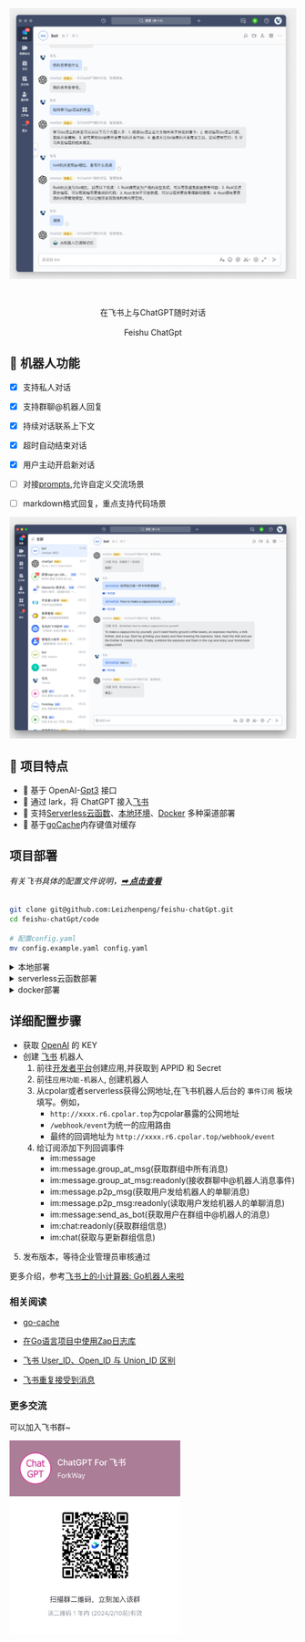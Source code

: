 
<p align='center'>
  <img src='./docs/image.png' alt='' width='800'/>
</p>

<br>

<p align='center'>
    在飞书上与ChatGPT随时对话
<br>
<br>
    Feishu ChatGpt
</p>

## 👻 机器人功能

- [x] 支持私人对话
- [x] 支持群聊@机器人回复
- [x] 持续对话联系上下文
- [x] 超时自动结束对话
- [x] 用户主动开启新对话
- [ ] 对接[prompts](https://github.com/f/awesome-chatgpt-prompts),允许自定义交流场景
- [ ] markdown格式回复，重点支持代码场景


<p align='center'>
    <img src='./docs/image2.png' alt='' width='800'/>
</p>



## 🌟 项目特点
- 🍏 基于 OpenAI-[Gpt3](https://platform.openai.com/account/api-keys) 接口
- 🍎 通过 lark，将 ChatGPT 接入[飞书](https://open.feishu.cn/app)
- 🥒 支持[Serverless云函数](https://github.com/serverless-devs/serverless-devs)、[本地环境](https://dashboard.cpolar.com/login)、[Docker](https://www.docker.com/) 多种渠道部署
- 🍋 基于[goCache](https://github.com/patrickmn/go-cache)内存键值对缓存


## 项目部署


######  有关飞书具体的配置文件说明，**[➡︎ 点击查看](#详细配置步骤)**


``` bash
git clone git@github.com:Leizhenpeng/feishu-chatGpt.git
cd feishu-chatGpt/code

# 配置config.yaml
mv config.example.yaml config.yaml
```
<details>
    <summary>本地部署</summary>
<br>

如果你的服务器没有公网 IP，可以使用反向代理的方式

飞书的服务器在国内对ngrok的访问速度很慢，所以推荐使用一些国内的反向代理服务商
- [cpolar](https://dashboard.cpolar.com/)
- [natapp](https://natapp.cn/)


```bash
//测试部署
go run main.go
cpolar http 9000

//正式部署
nohup cpolar http 9000 -log=stdout &

//查看服务器状态
https://dashboard.cpolar.com/status

// 下线服务
ps -ef | grep cpolar
kill -9 PID
```

更多详细介绍，参考[飞书上的小计算器: Go机器人来啦](https://www.bilibili.com/video/BV1nW4y1378T/)

<br>

</details>


<details>
    <summary>serverless云函数部署</summary>
<br>

安装[severless](https://docs.serverless-devs.com/serverless-devs/quick_start)工具
```bash
npm install @serverless-devs/s -g
```
一键部署
``` bash
cd ..
s deploy
```

更多详细介绍，参考[仅需1min，用Serverless部署基于 gin 的飞书机器人](https://www.bilibili.com/video/BV1nW4y1378T/)
<br>

</details>


<details>
    <summary>docker部署</summary>
<br>

``` bash
# 配置config.yaml
mv config.example.yaml config.yaml
# 构建运行
cd ..
docker build -t feishu-chatgpt:latest .
docker run -d --name feishu-chatgpt -p 9000:9000 feishu-chatgpt:latest
```
<br>

</details>

## 详细配置步骤

-  获取 [OpenAI](https://platform.openai.com/account/api-keys) 的 KEY
-  创建 [飞书](https://open.feishu.cn/) 机器人
    1. 前往[开发者平台](https://open.feishu.cn/app?lang=zh-CN)创建应用,并获取到 APPID 和 Secret
    2. 前往`应用功能-机器人`, 创建机器人
    3. 从cpolar或者serverless获得公网地址,在飞书机器人后台的 `事件订阅` 板块填写。例如，
        - `http://xxxx.r6.cpolar.top`为cpolar暴露的公网地址
        - `/webhook/event`为统一的应用路由
        - 最终的回调地址为 `http://xxxx.r6.cpolar.top/webhook/event`
    4. 给订阅添加下列回调事件
        - im:message
        - im:message.group_at_msg(获取群组中所有消息)
        - im:message.group_at_msg:readonly(接收群聊中@机器人消息事件)
        - im:message.p2p_msg(获取用户发给机器人的单聊消息)
        - im:message.p2p_msg:readonly(读取用户发给机器人的单聊消息)
        - im:message:send_as_bot(获取用户在群组中@机器人的消息)
        - im:chat:readonly(获取群组信息)
        - im:chat(获取与更新群组信息)
5. 发布版本，等待企业管理员审核通过

更多介绍，参考[飞书上的小计算器: Go机器人来啦](https://www.bilibili.com/video/BV12M41187rV/)



### 相关阅读

- [go-cache](https://github.com/patrickmn/go-cache)

- [在Go语言项目中使用Zap日志库](https://www.liwenzhou.com/posts/Go/zap/)

- [飞书 User_ID、Open_ID 与 Union_ID 区别](https://www.feishu.cn/hc/zh-CN/articles/794300086214)

- [飞书重复接受到消息](https://open.feishu.cn/document/uAjLw4CM/ukTMukTMukTM/reference/im-v1/message/events/receive)


### 更多交流

可以加入飞书群~
<p align='center'>
  <img src='./docs/talk.png' alt='' width='300' align='left'/>
</p>
